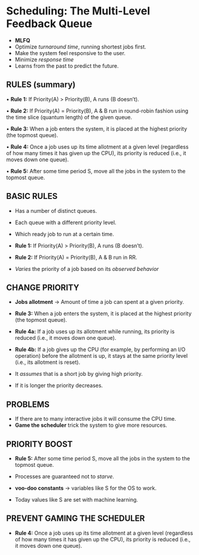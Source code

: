 # Scheduling: The Multi-Level Feedback Queue

- **MLFQ**
- Optimize _turnaround time_, running shortest jobs first.
- Make the system feel responsive to the user.
- Minimize _response time_
- Learns from the past to predict the future.

## RULES (summary)

• **Rule 1:** If Priority(A) > Priority(B), A runs (B doesn’t).

• **Rule 2:** If Priority(A) = Priority(B), A & B run in round-robin fashion using the time slice (quantum length) of the given queue.

• **Rule 3:** When a job enters the system, it is placed at the highest priority (the topmost queue).

• **Rule 4:** Once a job uses up its time allotment at a given level (regardless of how many times it has given up the CPU), its priority is reduced (i.e., it moves down one queue).

• **Rule 5:** After some time period S, move all the jobs in the system to the topmost queue.

## BASIC RULES

- Has a number of distinct queues.
- Each queue with a different priority level.
- Which ready job to run at a certain time.

- **Rule 1:** If Priority(A) > Priority(B), A runs (B doesn’t).
- **Rule 2:** If Priority(A) = Priority(B), A & B run in RR.

- _Varies_ the priority of a job based on its _observed behavior_

## CHANGE PRIORITY

- **Jobs allotment** -> Amount of time a job can spent at a given priority.

- **Rule 3:** When a job enters the system, it is placed at the highest priority (the topmost queue).
- **Rule 4a:** If a job uses up its allotment while running, its priority is reduced (i.e., it moves down one queue).
- **Rule 4b:** If a job gives up the CPU (for example, by performing an I/O operation) before the allotment is up, it stays at the same priority level (i.e., its allotment is reset).

- It _assumes_ that is a short job by giving high priority.
- If it is longer the priority decreases.

## PROBLEMS

- If there are to many interactive jobs it will consume the CPU time.
- **Game the scheduler** trick the system to give more resources.

## PRIORITY BOOST

- **Rule 5:** After some time period S, move all the jobs in the system
  to the topmost queue.

- Processes are guaranteed not to _starve_.
- **voo-doo constants** -> variables like S for the OS to work.
- Today values like S are set with machine learning.

## PREVENT GAMING THE SCHEDULER

- **Rule 4:** Once a job uses up its time allotment at a given level (regardless of how many times it has given up the CPU), its priority is reduced (i.e., it moves down one queue).

